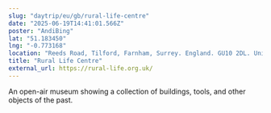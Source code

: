 ```yaml
---
slug: "daytrip/eu/gb/rural-life-centre"
date: "2025-06-19T14:41:01.566Z"
poster: "AndiBing"
lat: "51.183450"
lng: "-0.773168"
location: "Reeds Road, Tilford, Farnham, Surrey. England. GU10 2DL. United Kingdom"
title: "Rural Life Centre"
external_url: https://rural-life.org.uk/
---
```

An open-air museum showing a collection of buildings, tools, and other objects of the past.
